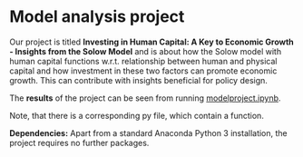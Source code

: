 # Model analysis project

Our project is titled **Investing in Human Capital: A Key to Economic Growth - Insights from the Solow Model** and is about how the Solow model with human capital functions w.r.t. relationship between human and physical capital and how investment in these two factors can promote economic growth. This can contribute with insights beneficial for policy design.

The **results** of the project can be seen from running [modelproject.ipynb](modelproject.ipynb).

Note, that there is a corresponding py file, which contain a function.

**Dependencies:** Apart from a standard Anaconda Python 3 installation, the project requires no further packages.
